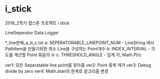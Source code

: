 # i_stick
2018_2학기 캡스톤 프로젝트 i stick

LineSeperator Data Logger

*_line분해_a_b_c.txt
a: SEPERATORABLE_LINEPOINT_NUM - LineString 에서 PathItem을 만들기위한 최소 Line을 구성하는 Point개수
b: INDEX_INTERVAL - 각도를 계산할 Point 묶음의 수
c: THRESHOLD_ANGLE - 임계 각, Math.PI/c

ver1: 모든 Seperatable line point를 찾아줌
ver2: Point 중복 제거
ver3: Debug divide by zero
ver4: Math.atan의 한계로 알고리즘 변경